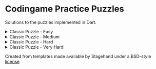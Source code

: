 # Codingame Practice Puzzles
Solutions to the puzzles implemented in Dart.

<details>
<summary>Classic Puzzle - Easy</summary>

| Puzzle | Solution|
|---|---|
|[Onboarding][onboarding]| [link](/lib/easy/onboarding)|
|[The Descent][the-descent]| [link](/lib/easy/the_descent)|
|[Power of Thor - Episode 1][power-of-thor-episode-1]| [link](/lib/easy/power_of_thor_e1)|
|[Chuck Norris][chuck-norris]| [link](/lib/easy/chuck_norris)|
|[MIME Type][mime-type]| [link](/lib/easy/mime_type)|
|[Horse-racing Duals][horse-racing-duals]| [link](/lib/easy/horse_racing_duals)|
|[Temperatures][temperatures]| [link](/lib/easy/temperatures)|
|[ASCII Art][ascii-art]| [link](/lib/easy/ascii_art)|
|[Defibrillators][defibrillators]| [link](/lib/easy/defibrillators)|
|[1D Spreadsheet][1d-spreadsheet]| [link](/lib/easy/1d_spreadsheet)|
|[Rock Paper Scissors Lizard Spock][rock-paper-scissors-lizard-spock]| [link](/lib/easy/rock_paper_scissors_lizard_spock)|
|[Ghost Legs][ghost-legs]| [link](/lib/easy/ghost_legs)|
|[Rectangle Partition][rectangle-partition]| [link](/lib/easy/rectangle_partition)|
|[Mars Lander - Episode 1][mars-lander-episode-1]| TODO: Learn about controller theory.|
|[Prefix code][prefix-code]| [link](/lib/easy/prefix_code)|
|[Equivalent Resistance, Circuit Building][equivalent-resistance-circuit-building]| [link](/lib/easy/equivalent_resistance_circuit_building)|
|[Encryption/Decryption of Enigma Machine][encryptiondecryption-of-enigma-machine]| |


</details>

<details>
<summary>Classic Puzzle - Medium</summary>
</details>

<details>
<summary>Classic Puzzle - Hard</summary>
</details>

<details>
<summary>Classic Puzzle - Very Hard</summary>
</details>

Created from templates made available by Stagehand under a BSD-style
[license](https://github.com/dart-lang/stagehand/blob/master/LICENSE).

<!-- Classic Puzzle - Easy -->
[onboarding]: https://www.codingame.com/training/easy/onboarding
[the-descent]: https://www.codingame.com/training/easy/the-descent
[power-of-thor-episode-1]: https://www.codingame.com/training/easy/power-of-thor-episode-1
[chuck-norris]: https://www.codingame.com/training/easy/chuck-norris
[mime-type]: https://www.codingame.com/training/easy/mime-type
[horse-racing-duals]: https://www.codingame.com/training/easy/horse-racing-duals
[temperatures]: https://www.codingame.com/training/easy/temperatures
[ascii-art]: https://www.codingame.com/training/easy/ascii-art
[defibrillators]: https://www.codingame.com/training/easy/defibrillators
[1d-spreadsheet]: https://www.codingame.com/training/easy/1d-spreadsheet
[rock-paper-scissors-lizard-spock]: https://www.codingame.com/training/easy/rock-paper-scissors-lizard-spock
[ghost-legs]: https://www.codingame.com/training/easy/ghost-legs
[rectangle-partition]: https://www.codingame.com/training/easy/rectangle-partition
[mars-lander-episode-1]: https://www.codingame.com/training/easy/mars-lander-episode-1
[prefix-code]: https://www.codingame.com/training/easy/prefix-code
[equivalent-resistance-circuit-building]: https://www.codingame.com/training/easy/equivalent-resistance-circuit-building
[encryptiondecryption-of-enigma-machine]: https://www.codingame.com/training/easy/encryptiondecryption-of-enigma-machine
